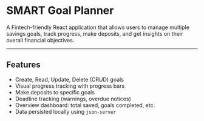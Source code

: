 #  SMART Goal Planner

A Fintech-friendly React application that allows users to manage multiple savings goals, track progress, make deposits, and get insights on their overall financial objectives.

---

##  Features

-  Create, Read, Update, Delete (CRUD) goals
-  Visual progress tracking with progress bars
-  Make deposits to specific goals
-  Deadline tracking (warnings, overdue notices)
-  Overview dashboard: total saved, goals completed, etc.
-  Data persisted locally using `json-server`